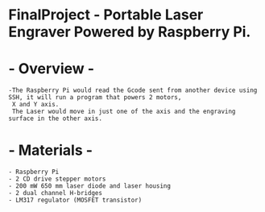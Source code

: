 # FinalProject - Portable Laser Engraver Powered by Raspberry Pi.

# - Overview -

    -The Raspberry Pi would read the Gcode sent from another device using SSH, it will run a program that powers 2 motors, 
     X and Y axis. 
     The Laser would move in just one of the axis and the engraving surface in the other axis.

# - Materials - 

    - Raspberry Pi
    - 2 CD drive stepper motors
    - 200 mW 650 mm laser diode and laser housing
    - 2 dual channel H-bridges
    - LM317 regulator (MOSFET transistor)
    
